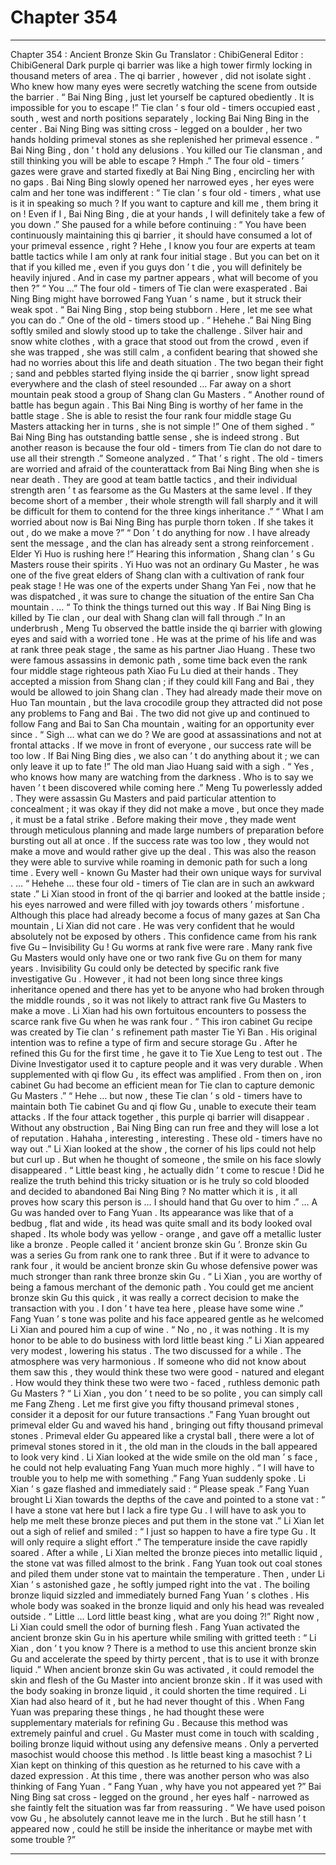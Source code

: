 
# Chapter 354


---

Chapter 354 : Ancient Bronze Skin Gu
Translator :
ChibiGeneral
Editor :
ChibiGeneral
Dark purple qi barrier was like a high tower firmly locking in thousand meters of area .
The qi barrier , however , did not isolate sight . Who knew how many eyes were secretly watching the scene from outside the barrier .
“ Bai Ning Bing , just let yourself be captured obediently . It is impossible for you to escape !” Tie clan ’ s four old - timers occupied east , south , west and north positions separately , locking Bai Ning Bing in the center .
Bai Ning Bing was sitting cross - legged on a boulder , her two hands holding primeval stones as she replenished her primeval essence .
“ Bai Ning Bing , don ’ t hold any delusions . You killed our Tie clansman , and still thinking you will be able to escape ? Hmph .” The four old - timers ’ gazes were grave and started fixedly at Bai Ning Bing , encircling her with no gaps .
Bai Ning Bing slowly opened her narrowed eyes , her eyes were calm and her tone was indifferent : “ Tie clan ’ s four old - timers , what use is it in speaking so much ? If you want to capture and kill me , them bring it on ! Even if I , Bai Ning Bing , die at your hands , I will definitely take a few of you down .”
She paused for a while before continuing : “ You have been continuously maintaining this qi barrier , it should have consumed a lot of your primeval essence , right ? Hehe , I know you four are experts at team battle tactics while I am only at rank four initial stage . But you can bet on it that if you killed me , even if you guys don ’ t die , you will definitely be heavily injured . And in case my partner appears , what will become of you then ?”
“ You …” The four old - timers of Tie clan were exasperated .
Bai Ning Bing might have borrowed Fang Yuan ’ s name , but it struck their weak spot .
“ Bai Ning Bing , stop being stubborn . Here , let me see what you can do .” One of the old - timers stood up .
“ Hehehe .” Bai Ning Bing softly smiled and slowly stood up to take the challenge . Silver hair and snow white clothes , with a grace that stood out from the crowd , even if she was trapped , she was still calm , a confident bearing that showed she had no worries about this life and death situation .
The two began their fight ; sand and pebbles started flying inside the qi barrier , snow light spread everywhere and the clash of steel resounded …
Far away on a short mountain peak stood a group of Shang clan Gu Masters .
“ Another round of battle has begun again . This Bai Ning Bing is worthy of her fame in the battle stage . She is able to resist the four rank four middle stage Gu Masters attacking her in turns , she is not simple !” One of them sighed .
“ Bai Ning Bing has outstanding battle sense , she is indeed strong . But another reason is because the four old - timers from Tie clan do not dare to use all their strength .” Someone analyzed .
“ That ’ s right . The old - timers are worried and afraid of the counterattack from Bai Ning Bing when she is near death . They are good at team battle tactics , and their individual strength aren ’ t as fearsome as the Gu Masters at the same level . If they become short of a member , their whole strength will fall sharply and it will be difficult for them to contend for the three kings inheritance .”
“ What I am worried about now is Bai Ning Bing has purple thorn token . If she takes it out , do we make a move ?”
“ Don ’ t do anything for now . I have already sent the message , and the clan has already sent a strong reinforcement . Elder Yi Huo is rushing here !”
Hearing this information , Shang clan ’ s Gu Masters rouse their spirits .
Yi Huo was not an ordinary Gu Master , he was one of the five great elders of Shang clan with a cultivation of rank four peak stage ! He was one of the experts under Shang Yan Fei , now that he was dispatched , it was sure to change the situation of the entire San Cha mountain .
…
“ To think the things turned out this way . If Bai Ning Bing is killed by Tie clan , our deal with Shang clan will fall through .” In an underbrush , Meng Tu observed the battle inside the qi barrier with glowing eyes and said with a worried tone .
He was at the prime of his life and was at rank three peak stage , the same as his partner Jiao Huang .
These two were famous assassins in demonic path , some time back even the rank four middle stage righteous path Xiao Fu Lu died at their hands .
They accepted a mission from Shang clan ; if they could kill Fang and Bai , they would be allowed to join Shang clan .
They had already made their move on Huo Tan mountain , but the lava crocodile group they attracted did not pose any problems to Fang and Bai .
The two did not give up and continued to follow Fang and Bai to San Cha mountain , waiting for an opportunity ever since .
“ Sigh … what can we do ? We are good at assassinations and not at frontal attacks . If we move in front of everyone , our success rate will be too low . If Bai Ning Bing dies , we also can ’ t do anything about it ; we can only leave it up to fate !” The old man Jiao Huang said with a sigh .
“ Yes , who knows how many are watching from the darkness . Who is to say we haven ’ t been discovered while coming here .” Meng Tu powerlessly added .
They were assassin Gu Masters and paid particular attention to concealment ; it was okay if they did not make a move , but once they made , it must be a fatal strike . Before making their move , they made went through meticulous planning and made large numbers of preparation before bursting out all at once .
If the success rate was too low , they would not make a move and would rather give up the deal .
This was also the reason they were able to survive while roaming in demonic path for such a long time .
Every well - known Gu Master had their own unique ways for survival .
…
“ Hehehe … these four old - timers of Tie clan are in such an awkward state .” Li Xian stood in front of the qi barrier and looked at the battle inside ; his eyes narrowed and were filled with joy towards others ’ misfortune .
Although this place had already become a focus of many gazes at San Cha mountain , Li Xian did not care .
He was very confident that he would absolutely not be exposed by others .
This confidence came from his rank five Gu – Invisibility Gu !
Gu worms at rank five were rare . Many rank five Gu Masters would only have one or two rank five Gu on them for many years .
Invisibility Gu could only be detected by specific rank five investigative Gu . However , it had not been long since three kings inheritance opened and there has yet to be anyone who had broken through the middle rounds , so it was not likely to attract rank five Gu Masters to make a move .
Li Xian had his own fortuitous encounters to possess the scarce rank five Gu when he was rank four .
“ This iron cabinet Gu recipe was created by Tie clan ’ s refinement path master Tie Yi Ban . His original intention was to refine a type of firm and secure storage Gu . After he refined this Gu for the first time , he gave it to Tie Xue Leng to test out . The Divine Investigator used it to capture people and it was very durable . When supplemented with qi flow Gu , its effect was amplified . From then on , iron cabinet Gu had become an efficient mean for Tie clan to capture demonic Gu Masters .”
“ Hehe … but now , these Tie clan ’ s old - timers have to maintain both Tie cabinet Gu and qi flow Gu , unable to execute their team attacks . If the four attack together , this purple qi barrier will disappear . Without any obstruction , Bai Ning Bing can run free and they will lose a lot of reputation . Hahaha , interesting , interesting . These old - timers have no way out .”
Li Xian looked at the show , the corner of his lips could not help but curl up .
But when he thought of someone , the smile on his face slowly disappeared .
“ Little beast king , he actually didn ’ t come to rescue ! Did he realize the truth behind this tricky situation or is he truly so cold blooded and decided to abandoned Bai Ning Bing ? No matter which it is , it all proves how scary this person is … I should hand that Gu over to him .”
…
A Gu was handed over to Fang Yuan .
Its appearance was like that of a bedbug , flat and wide , its head was quite small and its body looked oval shaped . Its whole body was yellow - orange , and gave off a metallic luster like a bronze .
People called it ‘ ancient bronze skin Gu ’.
Bronze skin Gu was a series Gu from rank one to rank three . But if it were to advance to rank four , it would be ancient bronze skin Gu whose defensive power was much stronger than rank three bronze skin Gu .
“ Li Xian , you are worthy of being a famous merchant of the demonic path . You could get me ancient bronze skin Gu this quick , it was really a correct decision to make the transaction with you . I don ’ t have tea here , please have some wine .”
Fang Yuan ’ s tone was polite and his face appeared gentle as he welcomed Li Xian and poured him a cup of wine .
“ No , no , it was nothing . It is my honor to be able to do business with lord little beast king .” Li Xian appeared very modest , lowering his status .
The two discussed for a while . The atmosphere was very harmonious .
If someone who did not know about them saw this , they would think these two were good - natured and elegant . How would they think these two were two - faced , ruthless demonic path Gu Masters ?
“ Li Xian , you don ’ t need to be so polite , you can simply call me Fang Zheng . Let me first give you fifty thousand primeval stones , consider it a deposit for our future transactions .” Fang Yuan brought out primeval elder Gu and waved his hand , bringing out fifty thousand primeval stones .
Primeval elder Gu appeared like a crystal ball , there were a lot of primeval stones stored in it , the old man in the clouds in the ball appeared to look very kind .
Li Xian looked at the wide smile on the old man ’ s face , he could not help evaluating Fang Yuan much more highly .
“ I will have to trouble you to help me with something .” Fang Yuan suddenly spoke .
Li Xian ’ s gaze flashed and immediately said : “ Please speak .”
Fang Yuan brought Li Xian towards the depths of the cave and pointed to a stone vat : “ I have a stone vat here but I lack a fire type Gu . I will have to ask you to help me melt these bronze pieces and put them in the stone vat .”
Li Xian let out a sigh of relief and smiled : “ I just so happen to have a fire type Gu . It will only require a slight effort .”
The temperature inside the cave rapidly soared .
After a while , Li Xian melted the bronze pieces into metallic liquid , the stone vat was filled almost to the brink .
Fang Yuan took out coal stones and piled them under stone vat to maintain the temperature .
Then , under Li Xian ’ s astonished gaze , he softly jumped right into the vat .
The boiling bronze liquid sizzled and immediately burned Fang Yuan ’ s clothes . His whole body was soaked in the bronze liquid and only his head was revealed outside .
“ Little … Lord little beast king , what are you doing ?!” Right now , Li Xian could smell the odor of burning flesh .
Fang Yuan activated the ancient bronze skin Gu in his aperture while smiling with gritted teeth : “ Li Xian , don ’ t you know ? There is a method to use this ancient bronze skin Gu and accelerate the speed by thirty percent , that is to use it with bronze liquid .”
When ancient bronze skin Gu was activated , it could remodel the skin and flesh of the Gu Master into ancient bronze skin . If it was used with the body soaking in bronze liquid , it could shorten the time required . Li Xian had also heard of it , but he had never thought of this .
When Fang Yuan was preparing these things , he had thought these were supplementary materials for refining Gu .
Because this method was extremely painful and cruel .
Gu Master must come in touch with scalding , boiling bronze liquid without using any defensive means . Only a perverted masochist would choose this method .
Is little beast king a masochist ?
Li Xian kept on thinking of this question as he returned to his cave with a dazed expression .
At this time , there was another person who was also thinking of Fang Yuan .
“ Fang Yuan , why have you not appeared yet ?” Bai Ning Bing sat cross - legged on the ground , her eyes half - narrowed as she faintly felt the situation was far from reassuring .
“ We have used poison vow Gu , he absolutely cannot leave me in the lurch . But he still hasn ’ t appeared now , could he still be inside the inheritance or maybe met with some trouble ?”

---

